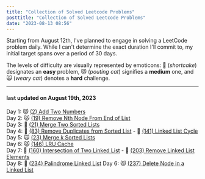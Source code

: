 ```yaml
---
title: "Collection of Solved Leetcode Problems"
posttitle: "Collection of Solved Leetcode Problems"
date: "2023-08-13 08:56"
---
```


Starting from August 12th, I've planned to engage in solving a LeetCode problem daily.
While I can't determine the exact duration I'll commit to, my initial target spans over a period of 30 days.

The levels of difficulty are visually represented by emoticons: 🍰 (_shortcake_) designates an **easy** problem, 😾 (_pouting cat_) signifies a **medium** one, and 🙀 (_weary cat_) denotes a **hard** challenge.

---

#### last updated on August 19th, 2023

Day 1: 😾 [(2) Add Two Numbers](/leetcode/2-add-two-numbers)  
Day 2: 😾 [(19) Remove Nth Node From End of List ](/leetcode/19-remove-nth-node-from-end-of-list)  
Day 3: 🍰 [(21) Merge Two Sorted Lists](/leetcode/21-merge-two-sorted-lists)  
Day 4: 🍰 [(83) Remove Duplicates from Sorted List](/leetcode/83-remove-duplicates-from-sorted-list) - 🍰 [(141) Linked List Cycle](/leetcode/141-linked-list-cycle)  
Day 5: 🙀 [(23) Merge k Sorted Lists](/leetcode/23-merge-k-sorted-lists)  
Day 6: 😾 [(146) LRU Cache](/leetcode/146-lru-cache)  
Day 7: 🍰 [(160) Intersection of Two Linked List](/leetcode/160-intersection-of-two-linked-list) - 🍰 [(203) Remove Linked List Elements](/leetcode/203-remove-linked-list-elements)  
Day 8: 🍰 [(234) Palindrome Linked List](/leetcode/234-palindrome-linked-list)
Day 6: 😾 [(237) Delete Node in a Linked List](/leetcode/237-delete-node-in-a-linked-list)
